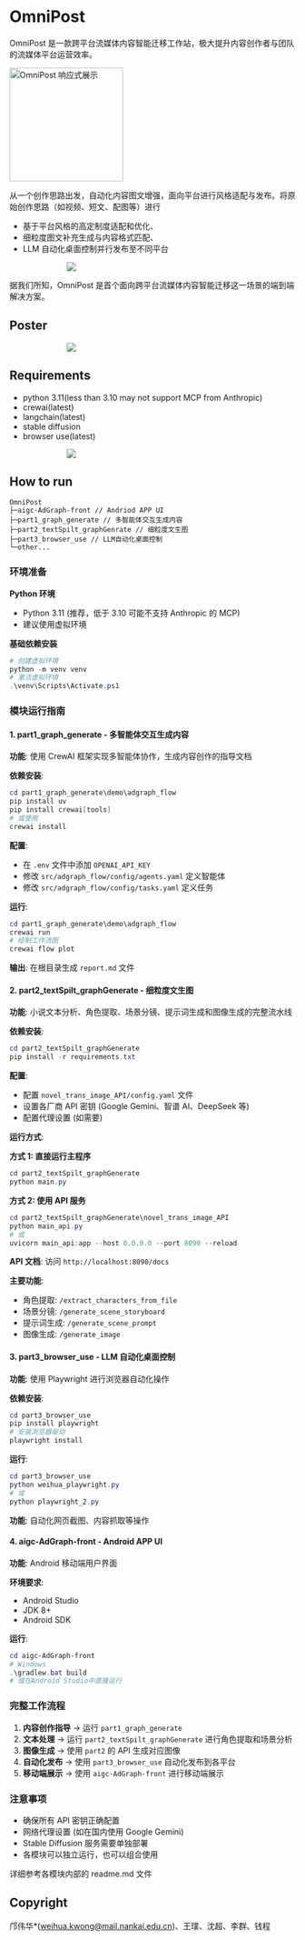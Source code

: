 # OmniPost

OmniPost 是一款跨平台流媒体内容智能迁移工作站，极大提升内容创作者与团队的流媒体平台运营效率。

<!-- 使用 HTML 标签插入图片并控制大小 -->

<!-- 方法1：使用 width 和 height 属性 -->

<!-- <img src="src/readme/logo.png" width="300" height="200" alt="OmniPost 界面截图"> -->

<!-- 方法4：响应式图片，在不同屏幕尺寸下自适应 -->

<img src="src/readme/logo.jpg" width="200" height="200" alt="OmniPost 响应式展示">

从一个创作思路出发，自动化内容图文增强，面向平台进行风格适配与发布。将原始创作思路（如视频、短文、配图等）进行

- 基于平台风格的高定制度适配和优化、
- 细粒度图文补充生成与内容格式匹配、
- LLM 自动化桌面控制并行发布至不同平台

<img src="src/readme/structure.png" style="max-width: 60%; display: block; margin: 0 auto;">

据我们所知，OmniPost 是首个面向跨平台流媒体内容智能迁移这一场景的端到端解决方案。

## Poster

<img src="src/readme/post.png" style="max-width: 60%; display: block; margin: 0 auto;">

## Requirements

- python 3.11(less than 3.10 may not support MCP from Anthropic)
- crewai(latest)
- langchain(latest)
- stable diffusion
- browser use(latest)

<img src="src/readme/tech_workflow.png" style="max-width: 60%; display: block; margin: 0 auto;">

## How to run

```structure
OmniPost
├─aigc-AdGraph-front // Andriod APP UI
├─part1_graph_generate // 多智能体交互生成内容
├─part2_textSpilt_graphGenrate // 细粒度文生图
├─part3_browser_use // LLM自动化桌面控制
└─other...
```

### 环境准备

**Python 环境**

- Python 3.11 (推荐，低于 3.10 可能不支持 Anthropic 的 MCP)
- 建议使用虚拟环境

**基础依赖安装**

```powershell
# 创建虚拟环境
python -m venv venv
# 激活虚拟环境
.\venv\Scripts\Activate.ps1
```

### 模块运行指南

#### 1. part1_graph_generate - 多智能体交互生成内容

**功能**: 使用 CrewAI 框架实现多智能体协作，生成内容创作的指导文档

**依赖安装**:

```powershell
cd part1_graph_generate\demo\adgraph_flow
pip install uv
pip install crewai[tools]
# 或使用
crewai install
```

**配置**:

- 在 `.env` 文件中添加 `OPENAI_API_KEY`
- 修改 `src/adgraph_flow/config/agents.yaml` 定义智能体
- 修改 `src/adgraph_flow/config/tasks.yaml` 定义任务

**运行**:

```powershell
cd part1_graph_generate\demo\adgraph_flow
crewai run
# 绘制工作流图
crewai flow plot
```

**输出**: 在根目录生成 `report.md` 文件

#### 2. part2_textSpilt_graphGenerate - 细粒度文生图

**功能**: 小说文本分析、角色提取、场景分镜、提示词生成和图像生成的完整流水线

**依赖安装**:

```powershell
cd part2_textSpilt_graphGenerate
pip install -r requirements.txt
```

**配置**:

- 配置 `novel_trans_image_API/config.yaml` 文件
- 设置各厂商 API 密钥 (Google Gemini、智谱 AI、DeepSeek 等)
- 配置代理设置 (如需要)

**运行方式**:

**方式 1: 直接运行主程序**

```powershell
cd part2_textSpilt_graphGenerate
python main.py
```

**方式 2: 使用 API 服务**

```powershell
cd part2_textSpilt_graphGenerate\novel_trans_image_API
python main_api.py
# 或
uvicorn main_api:app --host 0.0.0.0 --port 8090 --reload
```

**API 文档**: 访问 `http://localhost:8090/docs`

**主要功能**:

- 角色提取: `/extract_characters_from_file`
- 场景分镜: `/generate_scene_storyboard`
- 提示词生成: `/generate_scene_prompt`
- 图像生成: `/generate_image`

#### 3. part3_browser_use - LLM 自动化桌面控制

**功能**: 使用 Playwright 进行浏览器自动化操作

**依赖安装**:

```powershell
cd part3_browser_use
pip install playwright
# 安装浏览器驱动
playwright install
```

**运行**:

```powershell
cd part3_browser_use
python weihua_playwright.py
# 或
python playwright_2.py
```

**功能**: 自动化网页截图、内容抓取等操作

#### 4. aigc-AdGraph-front - Android APP UI

**功能**: Android 移动端用户界面

**环境要求**:

- Android Studio
- JDK 8+
- Android SDK

**运行**:

```powershell
cd aigc-AdGraph-front
# Windows
.\gradlew.bat build
# 或在Android Studio中直接运行
```

### 完整工作流程

1. **内容创作指导** → 运行 `part1_graph_generate`
2. **文本处理** → 运行 `part2_textSpilt_graphGenerate` 进行角色提取和场景分析
3. **图像生成** → 使用 `part2` 的 API 生成对应图像
4. **自动化发布** → 使用 `part3_browser_use` 自动化发布到各平台
5. **移动端展示** → 使用 `aigc-AdGraph-front` 进行移动端展示

### 注意事项

- 确保所有 API 密钥正确配置
- 网络代理设置 (如在国内使用 Google Gemini)
- Stable Diffusion 服务需要单独部署
- 各模块可以独立运行，也可以组合使用

详细参考各模块内部的 readme.md 文件

## Copyright

邝伟华\*(weihua.kwong@mail.nankai.edu.cn)、王璞、沈超、李群、钱程
